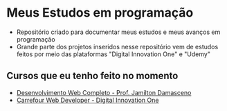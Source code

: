 # Meus Estudos em programação 

 - Repositório criado para documentar meus estudos e meus avanços em programação 
 - Grande parte dos projetos inseridos nesse repositório vem de estudos feitos por meio das plataformas "Digital Innovation One" e "Udemy"

## Cursos que eu tenho feito no momento 
 - [Desenvolvimento Web Completo - Prof. Jamilton Damasceno](https://www.udemy.com/course/web-completo/)
 - [Carrefour Web Developer - Digital Innovation One](https://web.dio.me/track/carrefour-web-developer)
